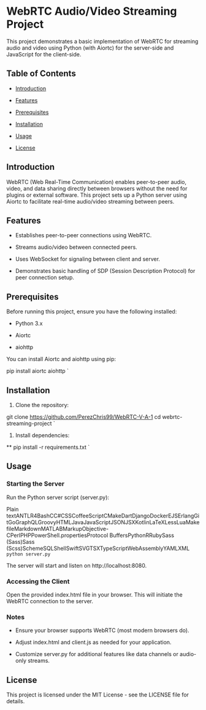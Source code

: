WebRTC Audio/Video Streaming Project
====================================

This project demonstrates a basic implementation of WebRTC for streaming audio and video using Python (with Aiortc) for the server-side and JavaScript for the client-side.

Table of Contents
-----------------

*   [Introduction](#introduction)
    
*   [Features](#features)
    
*   [Prerequisites](#prerequisites)
    
*   [Installation](#installation)
    
*   [Usage](#usage)
    
*   [License](#license)
    

Introduction
------------

WebRTC (Web Real-Time Communication) enables peer-to-peer audio, video, and data sharing directly between browsers without the need for plugins or external software. This project sets up a Python server using Aiortc to facilitate real-time audio/video streaming between peers.

Features
--------

*   Establishes peer-to-peer connections using WebRTC.
    
*   Streams audio/video between connected peers.
    
*   Uses WebSocket for signaling between client and server.
    
*   Demonstrates basic handling of SDP (Session Description Protocol) for peer connection setup.
    

Prerequisites
-------------

Before running this project, ensure you have the following installed:

*   Python 3.x
    
*   Aiortc
    
*   aiohttp
    

You can install Aiortc and aiohttp using pip:

pip install aiortc aiohttp   `

Installation
------------

1.  Clone the repository:

git clone https://github.com/PerezChris99/WebRTC-V-A-1  cd webrtc-streaming-project   `

1.  Install dependencies:
    

** pip install -r requirements.txt   `

Usage
-----

### Starting the Server

Run the Python server script (server.py):

Plain textANTLR4BashCC#CSSCoffeeScriptCMakeDartDjangoDockerEJSErlangGitGoGraphQLGroovyHTMLJavaJavaScriptJSONJSXKotlinLaTeXLessLuaMakefileMarkdownMATLABMarkupObjective-CPerlPHPPowerShell.propertiesProtocol BuffersPythonRRubySass (Sass)Sass (Scss)SchemeSQLShellSwiftSVGTSXTypeScriptWebAssemblyYAMLXML`   python server.py   `

The server will start and listen on http://localhost:8080.

### Accessing the Client

Open the provided index.html file in your browser. This will initiate the WebRTC connection to the server.

### Notes

*   Ensure your browser supports WebRTC (most modern browsers do).
    
*   Adjust index.html and client.js as needed for your application.
    
*   Customize server.py for additional features like data channels or audio-only streams.
    

License
-------

This project is licensed under the MIT License - see the LICENSE file for details.